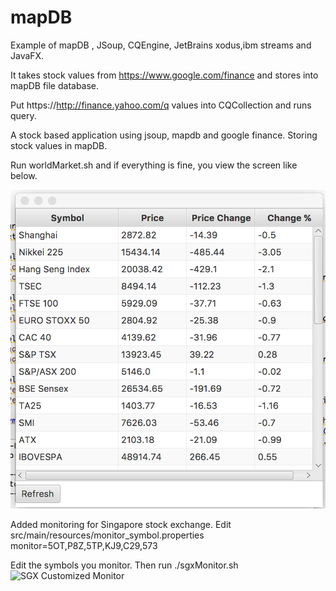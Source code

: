 # mapDB
Example of mapDB , JSoup, CQEngine, JetBrains xodus,ibm streams and JavaFX.

It takes stock values from https://www.google.com/finance and stores into mapDB file database.

Put https://http://finance.yahoo.com/q values into CQCollection and runs query.

A stock based application using jsoup, mapdb and google finance. Storing stock values in mapDB.

Run worldMarket.sh and if everything is fine, you view the screen like below.

![World Market with Java FX, MapDB, GoogleFinance](WorldMarketScreenShot.png)

Added monitoring for Singapore stock exchange.
Edit src/main/resources/monitor_symbol.properties
monitor=5OT,P8Z,5TP,KJ9,C29,573

Edit the symbols you monitor. Then run ./sgxMonitor.sh
![SGX Customized Monitor](Monitor.png)
